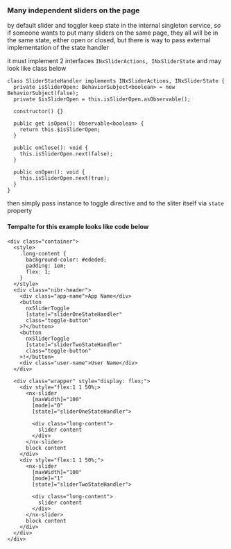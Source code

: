 ### Many independent sliders on the page

by default slider and toggler keep state in the internal singleton service, so if someone wants to put many sliders on the same page, they all will be in the same state, either open or closed, but there is way to pass external implementation of the state handler

it must implement 2 interfaces `INxSliderActions, INxSliderState`
and may look like class below

```
class SliderStateHandler implements INxSliderActions, INxSliderState {
  private isSliderOpen: BehaviorSubject<boolean> = new BehaviorSubject(false);
  private $isSliderOpen = this.isSliderOpen.asObservable();

  constructor() {}

  public get isOpen(): Observable<boolean> {
    return this.$isSliderOpen;
  }

  public onClose(): void {
    this.isSliderOpen.next(false);
  }

  public onOpen(): void {
    this.isSliderOpen.next(true);
  }
}
```

then simply pass instance to toggle directive and to the sliter itself via `state` property

#### Tempalte for this example looks like code below

```
<div class="container">
  <style>
    .long-content {
      background-color: #ededed;
      padding: 1em;
      flex: 1;
    }
  </style>
  <div class="nibr-header">
    <div class="app-name">App Name</div>
    <button
      nxSliderToggle
      [state]="sliderOneStateHandler"
      class="toggle-button"
    >?</button>
    <button
      nxSliderToggle
      [state]="sliderTwoStateHandler"
      class="toggle-button"
    >!</button>
    <div class="user-name">User Name</div>
  </div>

  <div class="wrapper" style="display: flex;">
    <div style="flex:1 1 50%;>
      <nx-slider
        [maxWidth]="100"
        [mode]="0"
        [state]="sliderOneStateHandler">

        <div class="long-content">
          slider content
        </div>
      </nx-slider>
      block content
    </div>
    <div style="flex:1 1 50%;">
      <nx-slider
        [maxWidth]="100"
        [mode]="1"
        [state]="sliderTwoStateHandler">

        <div class="long-content">
          slider content
        </div>
      </nx-slider>
      block content
    </div>
  </div>
</div>
```
